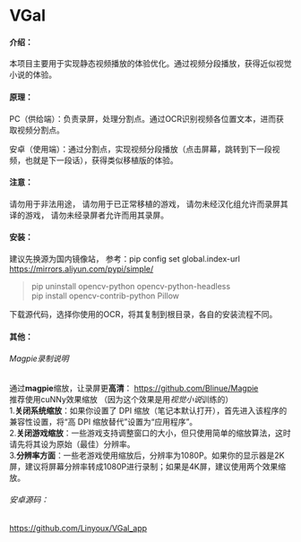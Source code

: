 # VGal
#### 介绍：
本项目主要用于实现静态视频播放的体验优化。通过视频分段播放，获得近似视觉小说的体验。

#### 原理：
PC（供给端）：负责录屏，处理分割点。通过OCR识别视频各位置文本，进而获取视频分割点。

安卓（使用端）：通过分割点，实现视频分段播放（点击屏幕，跳转到下一段视频，也就是下一段话），获得类似移植版的体验。

#### 注意：
请勿用于非法用途，
请勿用于已正常移植的游戏，
请勿未经汉化组允许而录屏其译的游戏，
请勿未经录屏者允许而用其录屏。

#### 安装：
建议先换源为国内镜像站，
参考：pip config set global.index-url https://mirrors.aliyun.com/pypi/simple/
> pip uninstall opencv-python opencv-python-headless  
> pip install opencv-contrib-python Pillow  

下载源代码，选择你使用的OCR，将其复制到根目录，各自的安装流程不同。

#### 其他：
###### Magpie录制说明  
通过**magpie**缩放，让录屏更**高清**： https://github.com/Blinue/Magpie  
推荐使用cuNNy效果缩放  （因为这个效果是用*视觉小说*训练的）  
1.**关闭系统缩放**：如果你设置了 DPI 缩放（笔记本默认打开），首先进入该程序的兼容性设置，将“高 DPI 缩放替代”设置为“应用程序”。  
2.**关闭游戏缩放**：一些游戏支持调整窗口的大小，但只使用简单的缩放算法，这时请先将其设为原始（最佳）分辨率。  
3.**分辨率方面**：一些老游戏使用缩放后，分辨率为1080P。如果你的显示器是2K屏，建议将屏幕分辨率转成1080P进行录制；如果是4K屏，建议使用两个效果缩放。  
###### 安卓源码：
https://github.com/Linyoux/VGal_app  
